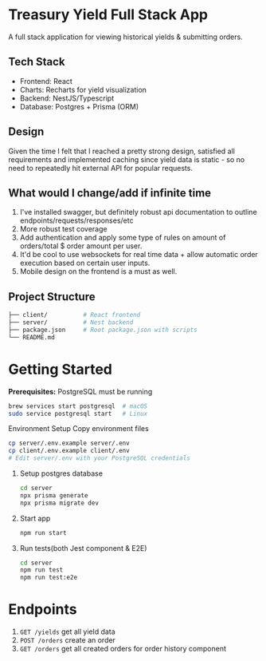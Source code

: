 # Treasury Yield Full Stack App
A full stack application for viewing historical yields & submitting orders.

## Tech Stack
* Frontend: React
* Charts: Recharts for yield visualization
* Backend: NestJS/Typescript
* Database: Postgres + Prisma (ORM)

## Design
Given the time I felt that I reached a pretty strong design,
satisfied all requirements and implemented caching since yield data
is static - so no need to repeatedly hit external API for popular requests.

## What would I change/add if infinite time
1. I've installed swagger, but definitely robust api documentation to outline endpoints/requests/responses/etc
2. More robust test coverage
3. Add authentication and apply some type of rules on amount of orders/total $ order amount per user.
4. It'd be cool to use websockets for real time data + allow automatic order execution based on certain user inputs.
5. Mobile design on the frontend is a must as well.

## Project Structure

```bash
├── client/          # React frontend
├── server/          # Nest backend
├── package.json     # Root package.json with scripts
└── README.md
```
# Getting Started
**Prerequisites:** PostgreSQL must be running
```bash
brew services start postgresql  # macOS
sudo service postgresql start   # Linux
```
Environment Setup
Copy environment files
```bash
cp server/.env.example server/.env
cp client/.env.example client/.env
# Edit server/.env with your PostgreSQL credentials
```
1. Setup postgres database
   ```bash
   cd server
   npx prisma generate
   npx prisma migrate dev 
   ```
2. Start app
   ```bash
   npm run start
   ```
3. Run tests(both Jest component & E2E)
   ```bash
   cd server
   npm run test
   npm run test:e2e
   ```
# Endpoints
1. ```GET /yields``` get all yield data
2. ```POST /orders``` create an order
3. ```GET /orders``` get all created orders for order history component
   


